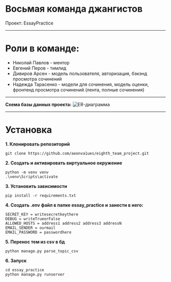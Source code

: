 # Восьмая команда джангистов
Проект: EssayPractice
___
# Роли в команде:
- Николай Павлов - ментор
- Евгений Перов - тимлид
- Дивиров Арсен - модель пользователя, авторизация, бэкэнд просмотра сочинений
- Надежда Тарасенко - модели для сочинения, модель оценки, фронтенд просмотра сочинений (лента, полные сочинения)
___
__Схема базы данных проекта:__
![ER-диаграмма](https://github.com/aeonva1ues/eighth_team_project/blob/main/db_schema.png)
___
# Установка

**1. Клонировать репозиторий**

```
git clone https://github.com/aeonva1ues/eighth_team_project.git 
```

**2. Создать и активировать виртуальное окружение**

```
python -m venv venv
.\venv\Scripts\activate
```

**3. Установить зависимости**

```
pip install -r requirements.txt
```

**4. Создать .env файл в папке essay_practice и занести в него:**

```
SECRET_KEY = writesecretkeythere
DEBUG = writeTrueorFalse
ALLOWED_HOSTS = address1 address2 address3 addressN
EMAIL_SENDER = ourmail
EMAIL_PASSWORD = passwordhere
```

**5. Перенос тем из csv в бд**

```
python manage.py parse_topic_csv
```

**6. Запуск**

```
cd essay_practice
python manage.py runserver
```
